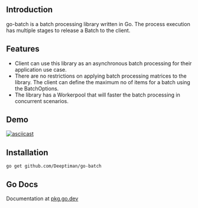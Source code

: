 ## Introduction
go-batch is a batch processing library written in Go. The process execution has multiple stages to release a Batch to the client.

## Features
* Client can use this library as an asynchronous batch processing for their application use case.
* There are no restrictions on applying batch processing matrices to the library. The client can define the maximum no of items for a batch using the BatchOptions.
* The library has a Workerpool that will faster the batch processing in concurrent scenarios.

## Demo
 [![asciicast](https://asciinema.org/a/2vi5gAHjsuTrB3tCBTGeSW6hq.svg)](https://asciinema.org/a/2vi5gAHjsuTrB3tCBTGeSW6hq) 

## Installation
`go get github.com/Deeptiman/go-batch`

## Go Docs
Documentation at [pkg.go.dev](https://pkg.go.dev/github.com/Deeptiman/go-batch)